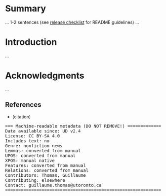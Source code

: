 # Summary

... 1-2 sentences (see [release checklist](http://universaldependencies.org/release_checklist.html#the-readme-file) for README guidelines) ...

# Introduction

...

# Acknowledgments

...

## References

* (citation)

<pre>
=== Machine-readable metadata (DO NOT REMOVE!) ================================
Data available since: UD v2.4
License: CC BY-SA 4.0
Includes text: no
Genre: nonfiction news
Lemmas: converted from manual
UPOS: converted from manual
XPOS: manual native
Features: converted from manual
Relations: converted from manual
Contributors: Thomas, Guillaume
Contributing: elsewhere
Contact: guillaume.thomas@utoronto.ca
===============================================================================
</pre>
